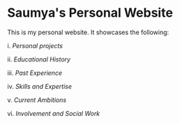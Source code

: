 # Saumya's Personal Website

This is my personal website. It showcases the following:

i. *Personal projects*

ii. *Educational History*

iii. *Past Experience*

iv. *Skills and Expertise*

v. *Current Ambitions*

vi. *Involvement and Social Work*



